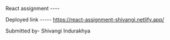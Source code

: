 React assignment ----

Deployed link -----
https://react-assignment-shivangi.netlify.app/

Submitted by- Shivangi Indurakhya
